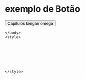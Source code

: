 <html> 
    <body>
      <h1> exemplo de Botão </h1>
      <button> Capitulos kengan omega  </button>



    
    </body>
    <style>







    </style>
</html>
